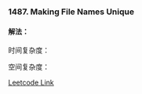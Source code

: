 ### 1487. Making File Names Unique  
  
#### 解法：

  
时间复杂度： 

空间复杂度：  
  
[Leetcode Link](https://leetcode.com/problems/making-file-names-unique/)